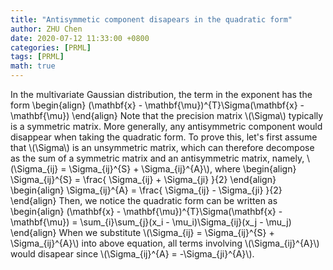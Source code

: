 ```yaml
---
title: "Antisymmetic component disapears in the quadratic form"
author: ZHU Chen
date: 2020-07-12 11:33:00 +0800
categories: [PRML]
tags: [PRML]
math: true
---
```


In the multivariate Gaussian distribution, the term in the exponent has the form
\begin{align}
(\mathbf{x} - \mathbf{\mu})^{T}\Sigma(\mathbf{x} - \mathbf{\mu})
\end{align}
Note that the precision matrix \\(\Sigma\\) typically is a symmetric matrix. More generally, any antisymmetric component would disappear when taking the quadratic form. To prove this, let's first assume that \\(\Sigma\\) is an unsymmetric matrix, which can therefore decompose as the sum of a symmetric matrix and an antisymmetric matrix, namely, \\(\Sigma_{ij} = \Sigma_{ij}^{S} + \Sigma_{ij}^{A}\\), where
\begin{align}
\Sigma_{ij}^{S} = \frac{ \Sigma_{ij} + \Sigma_{ji} }{2}
\end{align}
\begin{align}
\Sigma_{ij}^{A} = \frac{ \Sigma_{ij} - \Sigma_{ji} }{2}
\end{align}
Then, we notice the quadratic form can be written as
\begin{align}
(\mathbf{x} - \mathbf{\mu})^{T}\Sigma(\mathbf{x} - \mathbf{\mu}) = \sum_{i}\sum_{j}(x_i - \mu_i)\Sigma_{ij}(x_j - \mu_j)
\end{align}
When we substitute \\(\Sigma_{ij} = \Sigma_{ij}^{S} + \Sigma_{ij}^{A}\\) into above equation, all terms involving \\(\Sigma_{ij}^{A}\\) would disapear since \\(\Sigma_{ij}^{A} = -\Sigma_{ji}^{A}\\).